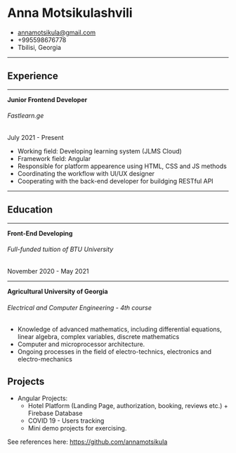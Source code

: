 # Anna Motsikulashvili


- <annamotsikula@gmail.com>
- +995598676778
- Tbilisi, Georgia
---
## Experience
---
**Junior Frontend Developer**
###### *Fastlearn.ge*
July 2021 - Present
- Working field: Developing learning system (JLMS Cloud)
- Framework field: Angular
- Responsible for platform appearence using HTML, CSS and JS methods
- Coordinating the workflow with UI/UX designer 
- Cooperating with the back-end developer for buildging RESTful API

---
## Education
---
**Front-End Developing**
###### *Full-funded tuition of BTU University*
November 2020 - May 2021

---

**Agricultural University of Georgia**
###### *Electrical and Computer Engineering* - 4th course
- Knowledge of advanced mathematics, including differential equations, linear algebra, complex variables, discrete mathematics
- Computer and microprocessor architecture.
- Ongoing processes in the field of electro-technics, electronics and electro-mechanics


## Projects
- Angular Projects:
	- Hotel Platform (Landing Page, authorization, booking, reviews etc.) + Firebase Database
	- COVID 19 - Users tracking
	- Mini demo projects for exercising.

See references here: <https://github.com/annamotsikula>
